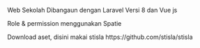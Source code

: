 <p> Web Sekolah Dibangaun dengan Laravel Versi 8 dan Vue js</p>
<p> Role & permission menggunakan Spatie</p>
<p> Download aset, disini makai stisla https://github.com/stisla/stisla </p>

